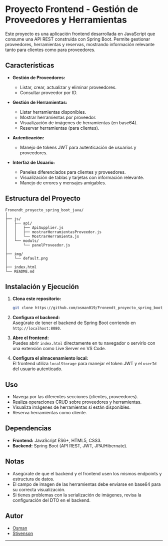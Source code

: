 # Proyecto Frontend - Gestión de Proveedores y Herramientas

Este proyecto es una aplicación frontend desarrollada en JavaScript que consume una API REST construida con Spring Boot. Permite gestionar proveedores, herramientas y reservas, mostrando información relevante tanto para clientes como para proveedores.

## Características

- **Gestión de Proveedores:**  
  - Listar, crear, actualizar y eliminar proveedores.
  - Consultar proveedor por ID.

- **Gestión de Herramientas:**  
  - Listar herramientas disponibles.
  - Mostrar herramientas por proveedor.
  - Visualización de imágenes de herramientas (en base64).
  - Reservar herramientas (para clientes).

- **Autenticación:**  
  - Manejo de tokens JWT para autenticación de usuarios y proveedores.

- **Interfaz de Usuario:**  
  - Paneles diferenciados para clientes y proveedores.
  - Visualización de tablas y tarjetas con información relevante.
  - Manejo de errores y mensajes amigables.

## Estructura del Proyecto

```
Fronendt_proyecto_spring_boot_java/
│
├── js/
│   ├── api/
│   │   ├── ApiSupplier.js
│   │   ├── mostrarHerramientasProveedor.js
│   │   └── MostrarHerramienta.js
│   └── moduls/
│       └── panelProveedor.js
│
├── img/
│   └── default.png
│
├── index.html
└── README.md
```

## Instalación y Ejecución

1. **Clona este repositorio:**
   ```bash
   git clone https://github.com/osman019/Fronendt_proyecto_spring_boot_java.git
   ```

2. **Configura el backend:**  
   Asegúrate de tener el backend de Spring Boot corriendo en `http://localhost:8080`.

3. **Abre el frontend:**  
   Puedes abrir `index.html` directamente en tu navegador o servirlo con una extensión como Live Server en VS Code.

4. **Configura el almacenamiento local:**  
   El frontend utiliza `localStorage` para manejar el token JWT y el `userId` del usuario autenticado.

## Uso

- Navega por las diferentes secciones (clientes, proveedores).
- Realiza operaciones CRUD sobre proveedores y herramientas.
- Visualiza imágenes de herramientas si están disponibles.
- Reserva herramientas como cliente.

## Dependencias

- **Frontend:** JavaScript ES6+, HTML5, CSS3.
- **Backend:** Spring Boot (API REST, JWT, JPA/Hibernate).

## Notas

- Asegúrate de que el backend y el frontend usen los mismos endpoints y estructura de datos.
- El campo de imagen de las herramientas debe enviarse en base64 para su correcta visualización.
- Si tienes problemas con la serialización de imágenes, revisa la configuración del DTO en el backend.

## Autor

- [Osman](https://github.com/osman019)
- [Stivenson](https://github.com/Stivenco12)
---
